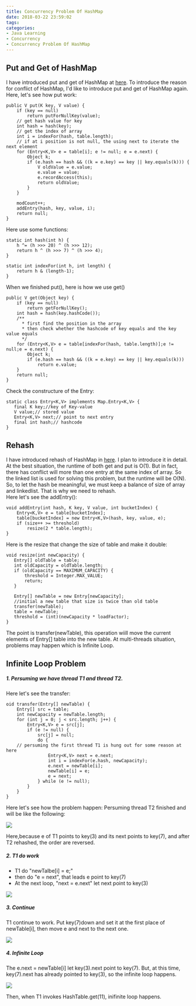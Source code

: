```yaml
---
title: Concurrency Problem Of HashMap
date: 2018-03-22 23:59:02
tags:
categories:
- Java Learning
- Concurrency
- Concurrency Problem Of HashMap
---
```

## Put and Get of HashMap
I have introduced put and get of HashMap at [here](https://kincolle.github.io/2018/03/06/Collection-HashMapAndHashSet/). To introduce the reason for conflict of HashMap, I'd like to introduce put and get of HashMap again.<br>
Here, let's see how put work:

	public V put(K key, V value) {
        if (key == null)
            return putForNullKey(value);
        // get hash value for key
    	int hash = hash(key);
        // get the index of array
        int i = indexFor(hash, table.length);
        // if at i position is not null, the using next to iterate the next element
        for (Entry<K,V> e = table[i]; e != null; e = e.next) {
            Object k;
            if (e.hash == hash && ((k = e.key) == key || key.equals(k))) {
                V oldValue = e.value;
                e.value = value;
                e.recordAccess(this);
                return oldValue;
            }
        }
 
        modCount++;
        addEntry(hash, key, value, i);
        return null;
    }

Here use some functions:

	static int hash(int h) {
        h ^= (h >>> 20) ^ (h >>> 12);
        return h ^ (h >>> 7) ^ (h >>> 4);
    }
     
	static int indexFor(int h, int length) {
        return h & (length-1);
    }

When we finished put(), here is how we use get()

	public V get(Object key) {
        if (key == null)
            return getForNullKey();
        int hash = hash(key.hashCode());
        /**
          * first find the position in the array
          * then check whether the hashcode of key equals and the key value equals
          */
        for (Entry<K,V> e = table[indexFor(hash, table.length)];e != null;e = e.next) {
            Object k;
            if (e.hash == hash && ((k = e.key) == key || key.equals(k)))
                return e.value;
        }
        return null;
	}

Check the constructure of the Entry:

	static class Entry<K,V> implements Map.Entry<K,V> {
       final K key;//key of Key-value
       V value;// stored value
       Entry<K,V> next;// point to next entry
       final int hash;// hashcode
 	}

## Rehash
I have introduced rehash of HashMap in [here](https://kincolle.github.io/2018/03/06/Collection-HashMapAndHashSet/). I plan to introduce it in detail.<br>
At the best situation, the runtime of both get and put is O(1). But in fact, there has conflict will more than one entry at the same index of array. So the linked list is used for solving this problem, but the runtime will be O(N). So, to let the hash be meaningful, we must keep a balance of size of array and linkedlist. That is why we need to rehash.<br>
Here let's see the addEntry():

	void addEntry(int hash, K key, V value, int bucketIndex) {
		Entry<K,V> e = table[bucketIndex];
        table[bucketIndex] = new Entry<K,V>(hash, key, value, e);
        if (size++ >= threshold)
			resize(2 * table.length);
	}

Here is the resize that change the size of table and make it double:

	void resize(int newCapacity) {
       Entry[] oldTable = table;
       int oldCapacity = oldTable.length;
       if (oldCapacity == MAXIMUM_CAPACITY) {
           threshold = Integer.MAX_VALUE;
           return;
       }
 
       Entry[] newTable = new Entry[newCapacity];
       //initial a new table that size is twice than old table
       transfer(newTable);
       table = newTable;
       threshold = (int)(newCapacity * loadFactor);
	}

The point is transfer(newTable), this operation wiill move the current elements of Entry[] table into the new table. At multi-threads situation, problems may happen which is Infinite Loop.  

## Infinite Loop Problem

##### 1. Persuming we have thread T1 and thread T2.
Here let's see the transfer:

	oid transfer(Entry[] newTable) {
        Entry[] src = table;
        int newCapacity = newTable.length;
        for (int j = 0; j < src.length; j++) {
            Entry<K,V> e = src[j];
            if (e != null) {
                src[j] = null;
                do {
        // persuming the first thread T1 is hung out for some reason at here  
                    Entry<K,V> next = e.next;
                    int i = indexFor(e.hash, newCapacity);
                    e.next = newTable[i];
                    newTable[i] = e;
                    e = next;
                } while (e != null);
            }
        }
    }
 
Here let's see how the problem happen:
Persuming thread T2 finished and will be like the following:

![](/Concurrency-Java-ReasonForConflictOfHashMap/HashMap02.jpg)

Here,because e of T1 points to key(3) and its next points to key(7), and after T2 rehashed, the order are reversed.

##### 2. T1 do work

- T1 do "newTalbe[i] = e;"
- then do "e = next", that leads e point to key(7)
- At the next loop, "next = e.next" let next point to key(3)

![](/Concurrency-Java-ReasonForConflictOfHashMap/HashMap03.jpg)

##### 3. Continue
T1 continue to work. Put key(7)down and set it at the first place of newTable[i],  then move e and next to the next one. 

![](/Concurrency-Java-ReasonForConflictOfHashMap/HashMap04.jpg)

##### 4. Infinite Loop
The e.next = newTable[i] let key(3).next point to key(7). But, at this time, key(7).next has already pointed to key(3), so the infinite loop happens. 

![](/Concurrency-Java-ReasonForConflictOfHashMap/HashMap05.jpg)

Then, when T1 invokes HashTable.get(11), inifinite loop happens.